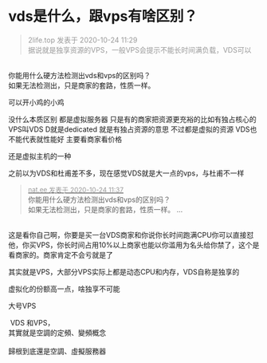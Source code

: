 # vds是什么，跟vps有啥区别？


<div class="quote"><blockquote><font color="#999999">2life.top 发表于 2020-10-24 11:29</font><br />
<font color="#999999">据说就是独享资源的VPS，一般VPS会提示不能长时间满负载，VDS可以</font></blockquote></div><br />
你能用什么硬方法检测出vds和vps的区别吗？<br />
如果无法检测出，只是商家的套路，性质一样。

可以开小鸡的小鸡

没什么本质区别 都是虚拟服务器 只是有的商家把资源更充裕的比如有独占核心的VPS叫VDS D就是dedicated 就是有独占资源的意思 不过都是虚拟的资源 VDS也不能代表就性能好 主要看商家看价格

还是虚拟主机的一种

之前以为VDS和杜甫差不多，现在感觉VDS就是大一点的vps，与杜甫不一样

<div class="quote"><blockquote><font size="2"><a href="https://www.hostloc.com/forum.php?mod=redirect&amp;goto=findpost&amp;pid=9345048&amp;ptid=757902" target="_blank"><font color="#999999">nat.ee 发表于 2020-10-24 11:37</font></a></font><br />
你能用什么硬方法检测出vds和vps的区别吗？<br />
如果无法检测出，只是商家的套路，性质一样。 ...</blockquote></div><br />
这是看你自己啊，你要是买一台VDS商家和你说你长时间跑满CPU你可以直接怼他，你买VPS，你长时间占用10%以上商家也能以你滥用为名头给你禁了，这个是看商家的。商家肯定不会亏就是了

其实就是VPS，大部分VPS实际上都是动态CPU和内存，VDS自称是独享的

虚拟化的份额高一点，啥独享不可能

大号VPS

<img src="static/image/smiley/default/lol.gif" smilieid="12" border="0" alt="" /> VDS 和VPS，<br />
其實就是空調的定頻、變頻概念<img src="static/image/smiley/default/lol.gif" smilieid="12" border="0" alt="" /><br />
<br />
歸根到底還是空調、虛擬服務器
